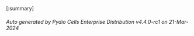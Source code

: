 






[:summary]

###### Auto generated by Pydio Cells Enterprise Distribution v4.4.0-rc1 on 21-Mar-2024
